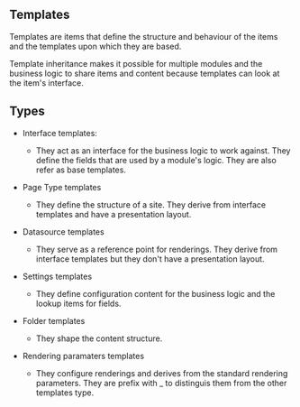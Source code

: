 ## Templates

Templates are items that define the structure and behaviour of the items and the templates upon which they are based.

Template inheritance makes it possible for multiple modules and the business logic to share items and content because templates can look at the item's interface.

## Types

- Interface templates:
    - They act as an interface for the business logic to work against. They define the fields that are used by a module's logic. They are also refer as base templates.

- Page Type templates
    - They define the structure of a site. They derive from interface templates and have a presentation layout.

- Datasource templates
    - They serve as a reference point for renderings. They derive from interface templates but they don't have a presentation layout.

- Settings templates
    - They define configuration content for the business logic and the lookup items for fields.

- Folder templates
    - They shape the content structure.

- Rendering paramaters templates
    - They configure renderings and derives from the standard rendering parameters. They are prefix with _ to distinguis them from the other templates type.

